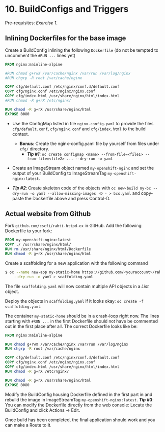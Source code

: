 # 10. BuildConfigs and Triggers

Pre-requisites: *Exercise 1*.

## Inlining Dockerfiles for the base image

Create a BuildConfig inlining the following `Dockerfile` (do not be tempted to uncomment the `#RUN ...` lines yet)

```Dockerfile
FROM nginx:mainline-alpine

#RUN chmod g+rwX /var/cache/nginx /var/run /var/log/nginx
#RUN chgrp -R root /var/cache/nginx

COPY cfg/default.conf /etc/nginx/conf.d/default.conf
COPY cfg/nginx.conf /etc/nginx/nginx.conf
COPY cfg/index.html /usr/share/nginx/html/index.html
#RUN chmod -R g+rX /etc/nginx/

RUN chmod -R g+rX /usr/share/nginx/html
EXPOSE 8080
```

* Use the ConfigMap listed in file `nginx-config.yaml` to provide the files `cfg/default.conf`, `cfg/nginx.conf` and `cfg/index.html` to the build context.

  * **Bonus**: Create the nginx-config.yaml file by yourself from files under `cfg/` directory.
    * ***Tip #1***: `oc create configmap <name> --from-file=<file1> --from-file=<file2> ... --dry-run -o yaml`

* Create an ImageStream object named `my-openshift-nginx` and set the output of your BuildConfig to ImageStreamTag `my-openshift-nginx:latest`.

* ***Tip #2***: Create skeleton code of the objects with `oc new-build my-bc --dry-run -o yaml --allow-missing-images -D - > bcs.yaml` and copy-paste the Dockerfile above and press Control-D.

## Actual website from Github

Fork `github.com/cscfi/rahti-httpd-ex` in GitHub. Add the following Dockerfile to your fork:

```Dockerfile
FROM my-openshift-nginx:latest
COPY ./ /usr/share/nginx/html/
RUN rm /usr/share/nginx/html/Dockerfile
RUN chmod -R g+rX /usr/share/nginx/html
```

Create a scaffolding for a new application with the following command
```bash
$ oc --name new-app my-static-home https://github.com/<youraccount>/rahti-httpd-ex \
    --dry-run -o yaml > scaffolding.yaml
```

The file `scaffolding.yaml` will now contain multiple API objects in a *List* object.

Deploy the objects in `scaffolding.yaml` if it looks okay: `oc create -f scaffolding.yaml`.

The container `my-static-home` should be in a crash-loop right now. The lines starting with `#RUN ...` in the first Dockerfile should not have be commented out in the first place after all. The correct Dockerfile looks like be:

```Dockerfile
FROM nginx:mainline-alpine

RUN chmod g+rwX /var/cache/nginx /var/run /var/log/nginx
RUN chgrp -R root /var/cache/nginx

COPY cfg/default.conf /etc/nginx/conf.d/default.conf
COPY cfg/nginx.conf /etc/nginx/nginx.conf
COPY cfg/index.html /usr/share/nginx/html/index.html
RUN chmod -R g+rX /etc/nginx/

RUN chmod -R g+rX /usr/share/nginx/html
EXPOSE 8080
```

Modify the BuildConfig housing Dockerfile defined in the first part in and rebuild the image in ImageStreamTag `my-openshift-nginx:latest`. ***Tip #3***: You can modify the Dockerfile directly from the web console: Locate the BuildConfig and click Actions → Edit.

Once build has been completed, the final application should work and you can make a Route to it.

